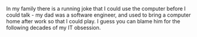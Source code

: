 In my family there is a running joke that I could use the computer before I could talk - my dad was a software engineer, and used to bring a computer home after work so that I could play. I guess you can blame him for the following decades of my IT obsession. 
